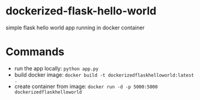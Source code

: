 # dockerized-flask-hello-world
simple flask hello world app running in docker container

# Commands

- run the app locally: `python app.py`
- build docker image: `docker build -t dockerizedflaskhelloworld:latest .`
- create container from image: `docker run -d -p 5000:5000 dockerizedflaskhelloworld`
